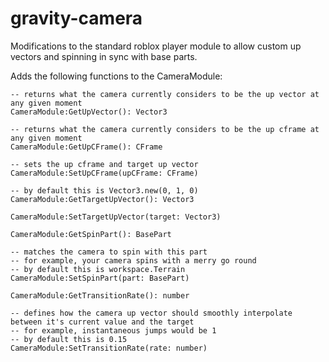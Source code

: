 # gravity-camera
Modifications to the standard roblox player module to allow custom up vectors and spinning in sync with base parts.

Adds the following functions to the CameraModule:

```luau
-- returns what the camera currently considers to be the up vector at any given moment
CameraModule:GetUpVector(): Vector3

-- returns what the camera currently considers to be the up cframe at any given moment
CameraModule:GetUpCFrame(): CFrame

-- sets the up cframe and target up vector
CameraModule:SetUpCFrame(upCFrame: CFrame)

-- by default this is Vector3.new(0, 1, 0)
CameraModule:GetTargetUpVector(): Vector3

CameraModule:SetTargetUpVector(target: Vector3)

CameraModule:GetSpinPart(): BasePart

-- matches the camera to spin with this part
-- for example, your camera spins with a merry go round
-- by default this is workspace.Terrain
CameraModule:SetSpinPart(part: BasePart)

CameraModule:GetTransitionRate(): number

-- defines how the camera up vector should smoothly interpolate between it's current value and the target
-- for example, instantaneous jumps would be 1
-- by default this is 0.15
CameraModule:SetTransitionRate(rate: number)
```
